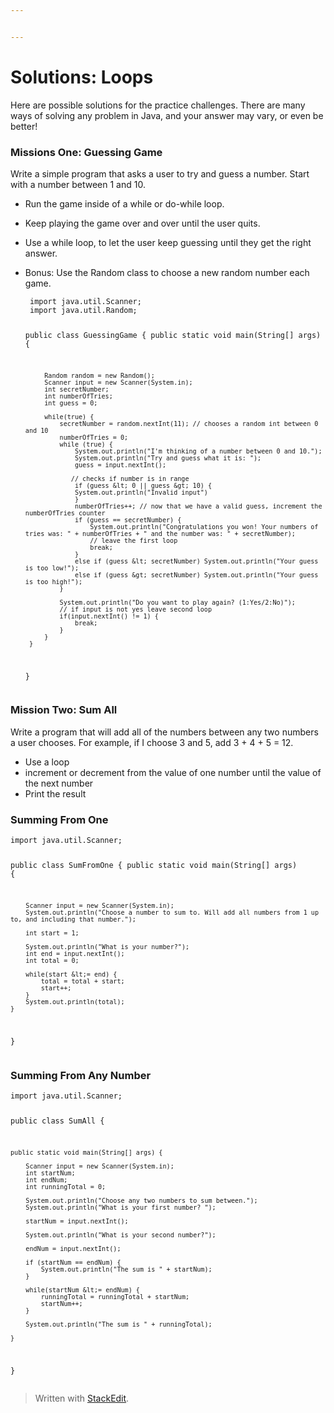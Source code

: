 ```yaml
---


---
```


<h1 id="solutions-loops">Solutions: Loops</h1>
<p>Here are possible solutions for the practice challenges. There are many ways of solving any problem in Java, and your answer may vary, or even be better!</p>
<h3 id="missions-one-guessing-game">Missions One: Guessing Game</h3>
<p>Write a simple program that asks a user to try and guess a number. Start with a number between 1 and 10.</p>
<ul>
<li>
<p>Run the game inside of a while or do-while loop.</p>
</li>
<li>
<p>Keep playing the game over and over until the user quits.</p>
</li>
<li>
<p>Use a while loop, to let the user keep guessing until they get the right answer.</p>
</li>
<li>
<p>Bonus: Use the Random class to choose a new random number each game.</p>
<pre><code> import java.util.Scanner;
 import java.util.Random;
 
 public class GuessingGame {
     public static void main(String[] args) {
 
         Random random = new Random();
         Scanner input = new Scanner(System.in);
         int secretNumber;
         int numberOfTries;
         int guess = 0;
 
         while(true) {
             secretNumber = random.nextInt(11); // chooses a random int between 0 and 10
             numberOfTries = 0;
             while (true) {
                 System.out.println("I'm thinking of a number between 0 and 10.");
                 System.out.println("Try and guess what it is: ");
                 guess = input.nextInt();
 			    
 			    // checks if number is in range
                 if (guess &lt; 0 || guess &gt; 10) {
                 System.out.println("Invalid input")
                 }
                 numberOfTries++; // now that we have a valid guess, increment the numberOfTries counter
                 if (guess == secretNumber) {
                     System.out.println("Congratulations you won! Your numbers of tries was: " + numberOfTries + " and the number was: " + secretNumber);
                     // leave the first loop
                     break;
                 }
                 else if (guess &lt; secretNumber) System.out.println("Your guess is too low!");
                 else if (guess &gt; secretNumber) System.out.println("Your guess is too high!");
             }
 
             System.out.println("Do you want to play again? (1:Yes/2:No)");
             // if input is not yes leave second loop
             if(input.nextInt() != 1) { 
                 break;
             }
         }
     }
 }
</code></pre>
</li>
</ul>
<h3 id="mission-two-sum-all">Mission Two: Sum All</h3>
<p>Write a program that will add all of the numbers between any two numbers a user chooses. For example, if I choose 3 and 5, add 3 + 4 + 5 = 12.</p>
<ul>
<li>Use a loop</li>
<li>increment or decrement from the value of one number until the value of the next number</li>
<li>Print the result</li>
</ul>
<h3 id="summing-from-one">Summing From One</h3>
<pre><code>import java.util.Scanner;

public class SumFromOne {
	    public static void main(String[] args) {

        Scanner input = new Scanner(System.in);
        System.out.println("Choose a number to sum to. Will add all numbers from 1 up to, and including that number.");

        int start = 1;

        System.out.println("What is your number?");
        int end = input.nextInt();
        int total = 0;

        while(start &lt;= end) {
            total = total + start;
            start++;
        }
        System.out.println(total);
    }
}
</code></pre>
<h3 id="summing-from-any-number">Summing From Any Number</h3>
<pre><code>import java.util.Scanner;

public class SumAll {

    public static void main(String[] args) {

        Scanner input = new Scanner(System.in);
        int startNum;
        int endNum;
        int runningTotal = 0;

        System.out.println("Choose any two numbers to sum between.");
        System.out.println("What is your first number? ");

        startNum = input.nextInt();

        System.out.println("What is your second number?");

        endNum = input.nextInt();

        if (startNum == endNum) {
            System.out.println("The sum is " + startNum);
        }

        while(startNum &lt;= endNum) {
            runningTotal = runningTotal + startNum;
            startNum++;
        }

        System.out.println("The sum is " + runningTotal);

    }
}
</code></pre>
<blockquote>
<p>Written with <a href="https://stackedit.io/">StackEdit</a>.</p>
</blockquote>

